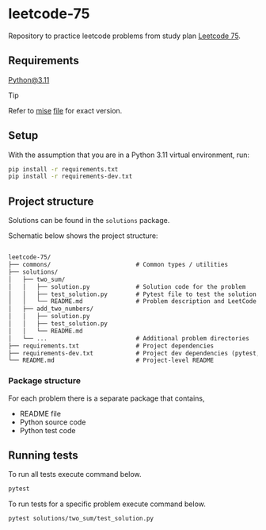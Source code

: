 # leetcode-75

Repository to practice leetcode problems from study plan [Leetcode 75](https://leetcode.com/studyplan/leetcode-75/).

## Requirements

Python@3.11

> [!TIP]
> Refer to [mise](https://mise.jdx.dev/) [file](./.mise.toml) for exact version.

## Setup

With the assumption that you are in a Python 3.11 virtual environment, run:

```sh
pip install -r requirements.txt
pip install -r requirements-dev.txt
```

## Project structure

Solutions can be found in the `solutions` package.

Schematic below shows the project structure:

```txt

leetcode-75/
├── commons/                        # Common types / utilities
├── solutions/
│   ├── two_sum/
│   │   ├── solution.py             # Solution code for the problem
│   │   ├── test_solution.py        # Pytest file to test the solution
│   │   └── README.md               # Problem description and LeetCode link
│   ├── add_two_numbers/
│   │   ├── solution.py
│   │   ├── test_solution.py
│   │   └── README.md
│   └── ...                         # Additional problem directories
├── requirements.txt                # Project dependencies
├── requirements-dev.txt            # Project dev dependencies (pytest, etc.)
└── README.md                       # Project-level README
```

### Package structure

For each problem there is a separate package that contains,

- README file
- Python source code
- Python test code

## Running tests

To run all tests execute command below.

```sh
pytest
```

To run tests for a specific problem execute command below.

```sh
pytest solutions/two_sum/test_solution.py
```
